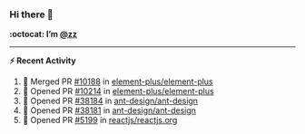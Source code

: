 ### Hi there 👋

**:octocat: I’m [@zz](https://github.com/holazz)**

---

**:zap: Recent Activity**

<!--START_SECTION:activity-->
1. 🎉 Merged PR [#10188](https://github.com/element-plus/element-plus/pull/10188) in [element-plus/element-plus](https://github.com/element-plus/element-plus)
2. 💪 Opened PR [#10214](https://github.com/element-plus/element-plus/pull/10214) in [element-plus/element-plus](https://github.com/element-plus/element-plus)
3. 💪 Opened PR [#38184](https://github.com/ant-design/ant-design/pull/38184) in [ant-design/ant-design](https://github.com/ant-design/ant-design)
4. 💪 Opened PR [#38181](https://github.com/ant-design/ant-design/pull/38181) in [ant-design/ant-design](https://github.com/ant-design/ant-design)
5. 💪 Opened PR [#5199](https://github.com/reactjs/reactjs.org/pull/5199) in [reactjs/reactjs.org](https://github.com/reactjs/reactjs.org)
<!--END_SECTION:activity-->
